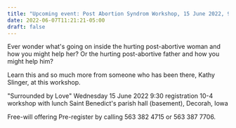 ```yaml
---
title: "Upcoming event: Post Abortion Syndrom Workshop, 15 June 2022, 9:30 - 4 pm"
date: 2022-06-07T11:21:21-05:00
draft: false
---
```

Ever wonder what's going on inside the hurting post-abortive woman and how you might help her? Or the hurting post-abortive father and how you might help him?
<!--more-->
Learn this and so much more from someone who has been there, Kathy Slinger, at this workshop.

"Surrounded by Love"
Wednesday 15 June 2022
9:30 registration
10-4 workshop with lunch
Saint Benedict's parish hall (basement), Decorah, Iowa

Free-will offering
Pre-register by calling 563 382 4715 or 563 387 7706.
